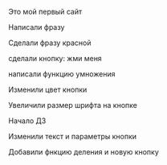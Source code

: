 Это мой первый сайт

Написали фразу

Сделали фразу красной

сделали кнопку: жми меня

написали функцию умножения

Изменили цвет кнопки

Увеличили размер шрифта на кнопке

Начало ДЗ

Изменили текст и параметры кнопки

Добавили фнкцию деления и новую кнопку